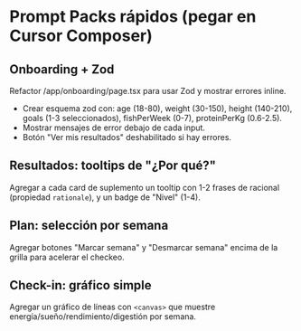 # Prompt Packs rápidos (pegar en Cursor Composer)

## Onboarding + Zod
Refactor /app/onboarding/page.tsx para usar Zod y mostrar errores inline.
- Crear esquema zod con: age (18-80), weight (30-150), height (140-210), goals (1-3 seleccionados), fishPerWeek (0-7), proteinPerKg (0.6-2.5).
- Mostrar mensajes de error debajo de cada input.
- Botón "Ver mis resultados" deshabilitado si hay errores.

## Resultados: tooltips de "¿Por qué?"
Agregar a cada card de suplemento un tooltip con 1-2 frases de racional (propiedad `rationale`), y un badge de "Nivel" (1-4).

## Plan: selección por semana
Agregar botones "Marcar semana" y "Desmarcar semana" encima de la grilla para acelerar el checkeo.

## Check-in: gráfico simple
Agregar un gráfico de líneas con `<canvas>` que muestre energía/sueño/rendimiento/digestión por semana.
